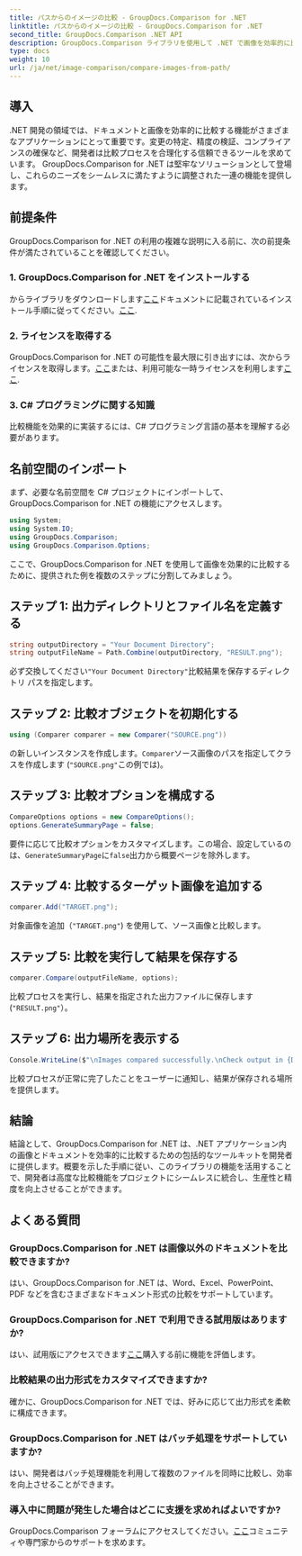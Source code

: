 ```yaml
---
title: パスからのイメージの比較 - GroupDocs.Comparison for .NET
linktitle: パスからのイメージの比較 - GroupDocs.Comparison for .NET
second_title: GroupDocs.Comparison .NET API
description: GroupDocs.Comparison ライブラリを使用して .NET で画像を効率的に比較する方法を学びます。シームレスな統合については、ステップバイステップのガイドに従ってください。
type: docs
weight: 10
url: /ja/net/image-comparison/compare-images-from-path/
---
```

## 導入
.NET 開発の領域では、ドキュメントと画像を効率的に比較する機能がさまざまなアプリケーションにとって重要です。変更の特定、精度の検証、コンプライアンスの確保など、開発者は比較プロセスを合理化する信頼できるツールを求めています。 GroupDocs.Comparison for .NET は堅牢なソリューションとして登場し、これらのニーズをシームレスに満たすように調整された一連の機能を提供します。
## 前提条件
GroupDocs.Comparison for .NET の利用の複雑な説明に入る前に、次の前提条件が満たされていることを確認してください。
### 1. GroupDocs.Comparison for .NET をインストールする
からライブラリをダウンロードします[ここ](https://releases.groupdocs.com/comparison/net/)ドキュメントに記載されているインストール手順に従ってください。[ここ](https://reference.groupdocs.com/comparison/net/).
### 2. ライセンスを取得する
GroupDocs.Comparison for .NET の可能性を最大限に引き出すには、次からライセンスを取得します。[ここ](https://purchase.groupdocs.com/buy)または、利用可能な一時ライセンスを利用します[ここ](https://purchase.groupdocs.com/temporary-license/).
### 3. C# プログラミングに関する知識
比較機能を効果的に実装するには、C# プログラミング言語の基本を理解する必要があります。

## 名前空間のインポート
まず、必要な名前空間を C# プロジェクトにインポートして、GroupDocs.Comparison for .NET の機能にアクセスします。
```csharp
using System;
using System.IO;
using GroupDocs.Comparison;
using GroupDocs.Comparison.Options;
```

ここで、GroupDocs.Comparison for .NET を使用して画像を効果的に比較するために、提供された例を複数のステップに分割してみましょう。
## ステップ 1: 出力ディレクトリとファイル名を定義する
```csharp
string outputDirectory = "Your Document Directory";
string outputFileName = Path.Combine(outputDirectory, "RESULT.png");
```
必ず交換してください`"Your Document Directory"`比較結果を保存するディレクトリ パスを指定します。
## ステップ 2: 比較オブジェクトを初期化する
```csharp
using (Comparer comparer = new Comparer("SOURCE.png"))
```
の新しいインスタンスを作成します。`Comparer`ソース画像のパスを指定してクラスを作成します (`"SOURCE.png"`この例では)。
## ステップ 3: 比較オプションを構成する
```csharp
CompareOptions options = new CompareOptions();
options.GenerateSummaryPage = false;
```
要件に応じて比較オプションをカスタマイズします。この場合、設定しているのは、`GenerateSummaryPage`に`false`出力から概要ページを除外します。
## ステップ 4: 比較するターゲット画像を追加する
```csharp
comparer.Add("TARGET.png");
```
対象画像を追加（`"TARGET.png"`) を使用して、ソース画像と比較します。
## ステップ 5: 比較を実行して結果を保存する
```csharp
comparer.Compare(outputFileName, options);
```
比較プロセスを実行し、結果を指定された出力ファイルに保存します (`"RESULT.png"`）。
## ステップ 6: 出力場所を表示する
```csharp
Console.WriteLine($"\nImages compared successfully.\nCheck output in {Directory.GetCurrentDirectory()}.");
```
比較プロセスが正常に完了したことをユーザーに通知し、結果が保存される場所を提供します。

## 結論
結論として、GroupDocs.Comparison for .NET は、.NET アプリケーション内の画像とドキュメントを効率的に比較するための包括的なツールキットを開発者に提供します。概要を示した手順に従い、このライブラリの機能を活用することで、開発者は高度な比較機能をプロジェクトにシームレスに統合し、生産性と精度を向上させることができます。
## よくある質問
### GroupDocs.Comparison for .NET は画像以外のドキュメントを比較できますか?
はい、GroupDocs.Comparison for .NET は、Word、Excel、PowerPoint、PDF などを含むさまざまなドキュメント形式の比較をサポートしています。
### GroupDocs.Comparison for .NET で利用できる試用版はありますか?
はい、試用版にアクセスできます[ここ](https://releases.groupdocs.com/)購入する前に機能を評価します。
### 比較結果の出力形式をカスタマイズできますか?
確かに、GroupDocs.Comparison for .NET では、好みに応じて出力形式を柔軟に構成できます。
### GroupDocs.Comparison for .NET はバッチ処理をサポートしていますか?
はい、開発者はバッチ処理機能を利用して複数のファイルを同時に比較し、効率を向上させることができます。
### 導入中に問題が発生した場合はどこに支援を求めればよいですか?
 GroupDocs.Comparison フォーラムにアクセスしてください。[ここ](https://forum.groupdocs.com/c/comparison/12)コミュニティや専門家からのサポートを求めます。